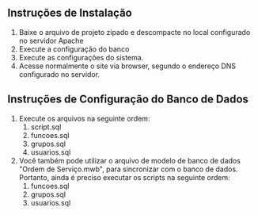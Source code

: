## Instruções de Instalação

1. Baixe o arquivo de projeto zipado e descompacte no local configurado no servidor Apache
2. Execute a configuração do banco
3. Execute as configurações do sistema.
3. Acesse normalmente o site via browser, segundo o endereço DNS configurado no servidor.

## Instruções de Configuração do Banco de Dados

1. Execute os arquivos na seguinte ordem:
	1. script.sql
	2. funcoes.sql
	3. grupos.sql
	4. usuarios.sql
2. Você também pode utilizar o arquivo de modelo de banco de dados "Ordem de Serviço.mwb", para sincronizar com o banco de dados. Portanto, ainda é preciso executar os scripts na seguinte ordem:
	1. funcoes.sql
	2. grupos.sql
	3. usuarios.sql